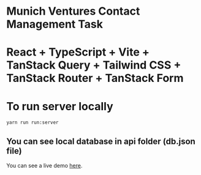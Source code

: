 # Munich Ventures Contact Management Task
# React + TypeScript + Vite + TanStack Query + Tailwind CSS + TanStack Router + TanStack Form

# To run server locally
```yarn run run:server```

## You can see local database in api folder (db.json file)

You can see a live demo [here](https://contact-management-task.vercel.app/).
